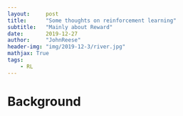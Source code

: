 ```yaml
---
layout:     post
title:      "Some thoughts on reinforcement learning"
subtitle:   "Mainly about Reward"
date:       2019-12-27
author:     "JohnReese"
header-img: "img/2019-12-3/river.jpg"
mathjax: True
tags:
    - RL
---
```


# Background